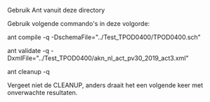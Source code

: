Gebruik Ant vanuit deze directory

Gebruik volgende commando's in deze volgorde:

ant compile -q -DschemaFile="../Test_TPOD0400/TPOD0400.sch"

ant validate -q -DxmlFile="../Test_TPOD0400/akn_nl_act_pv30_2019_act3.xml"

ant cleanup -q

Vergeet niet de CLEANUP, anders draait het een volgende keer met onverwachte resultaten.
